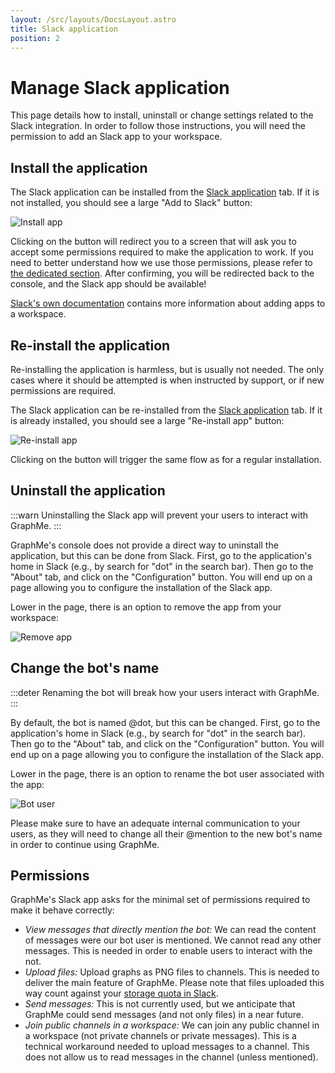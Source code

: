 ```yaml
---
layout: /src/layouts/DocsLayout.astro
title: Slack application
position: 2
---
```


# Manage Slack application

This page details how to install, uninstall or change settings related to the Slack integration.
In order to follow those instructions, you will need the permission to add an Slack app to your workspace.

## Install the application

The Slack application can be installed from the [Slack application](https://console.graphme.app/slack) tab.
If it is not installed, you should see a large "Add to Slack" button:

![Install app](/images/install-app.png)

Clicking on the button will redirect you to a screen that will ask you to accept some permissions required to make the application to work.
If you need to better understand how we use those permissions, please refer to [the dedicated section](#permissions).
After confirming, you will be redirected back to the console, and the Slack app should be available!

[Slack's own documentation](https://slack.com/help/articles/202035138-Add-apps-to-your-Slack-workspace) contains more information about adding apps to a workspace.

## Re-install the application

Re-installing the application is harmless, but is usually not needed.
The only cases where it should be attempted is when instructed by support, or if new permissions are required.

The Slack application can be re-installed from the [Slack application](https://console.graphme.app/slack) tab.
If it is already installed, you should see a large "Re-install app" button:

![Re-install app](/images/reinstall-app.png)

Clicking on the button will trigger the same flow as for a regular installation.

## Uninstall the application

:::warn
Uninstalling the Slack app will prevent your users to interact with GraphMe.
:::

GraphMe's console does not provide a direct way to uninstall the application, but this can be done from Slack.
First, go to the application's home in Slack (e.g., by search for "dot" in the search bar).
Then go to the "About" tab, and click on the "Configuration" button.
You will end up on a page allowing you to configure the installation of the Slack app.

Lower in the page, there is an option to remove the app from your workspace:

![Remove app](/images/remove-app.png)

## Change the bot's name

:::deter
Renaming the bot will break how your users interact with GraphMe.
:::

By default, the bot is named @dot, but this can be changed.
First, go to the application's home in Slack (e.g., by search for "dot" in the search bar).
Then go to the "About" tab, and click on the "Configuration" button.
You will end up on a page allowing you to configure the installation of the Slack app.

Lower in the page, there is an option to rename the bot user associated with the app:

![Bot user](/images/bot-user.png)

Please make sure to have an adequate internal communication to your users, as they will need to change all their @mention to the new bot's name in order to continue using GraphMe.

## Permissions

GraphMe's Slack app asks for the minimal set of permissions required to make it behave correctly:

* *View messages that directly mention the bot:*
  We can read the content of messages were our bot user is mentioned.
  We cannot read any other messages.
  This is needed in order to enable users to interact with the not.
* *Upload files:*
  Upload graphs as PNG files to channels.
  This is needed to deliver the main feature of GraphMe.
  Please note that files uploaded this way count against your [storage quota in Slack](https://slack.com/help/articles/360035940353-File-storage-in-Slack).
* *Send messages:*
  This is not currently used, but we anticipate that GraphMe could send messages (and not only files) in a near future.
* *Join public channels in a workspace:*
  We can join any public channel in a workspace (not private channels or private messages).
  This is a technical workaround needed to upload messages to a channel.
  This does not allow us to read messages in the channel (unless mentioned).
